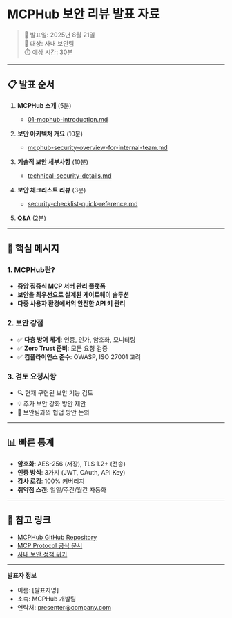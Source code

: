 # MCPHub 보안 리뷰 발표 자료

> 📅 발표일: 2025년 8월 21일  
> 👥 대상: 사내 보안팀  
> ⏱️ 예상 시간: 30분

---

## 📋 발표 순서

1. **MCPHub 소개** (5분)
   - [01-mcphub-introduction.md](./01-mcphub-introduction.md)

2. **보안 아키텍처 개요** (10분)
   - [mcphub-security-overview-for-internal-team.md](./mcphub-security-overview-for-internal-team.md)

3. **기술적 보안 세부사항** (10분)
   - [technical-security-details.md](./technical-security-details.md)

4. **보안 체크리스트 리뷰** (3분)
   - [security-checklist-quick-reference.md](./security-checklist-quick-reference.md)

5. **Q&A** (2분)

---

## 🎯 핵심 메시지

### 1. MCPHub란?
- **중앙 집중식 MCP 서버 관리 플랫폼**
- **보안을 최우선으로 설계된 게이트웨이 솔루션**
- **다중 사용자 환경에서의 안전한 API 키 관리**

### 2. 보안 강점
- ✅ **다층 방어 체계**: 인증, 인가, 암호화, 모니터링
- ✅ **Zero Trust 준비**: 모든 요청 검증
- ✅ **컴플라이언스 준수**: OWASP, ISO 27001 고려

### 3. 검토 요청사항
- 🔍 현재 구현된 보안 기능 검토
- 💡 추가 보안 강화 방안 제안
- 🤝 보안팀과의 협업 방안 논의

---

## 📊 빠른 통계

- **암호화**: AES-256 (저장), TLS 1.2+ (전송)
- **인증 방식**: 3가지 (JWT, OAuth, API Key)
- **감사 로깅**: 100% 커버리지
- **취약점 스캔**: 일일/주간/월간 자동화

---

## 🔗 참고 링크

- [MCPHub GitHub Repository](https://github.com/kt-monitoring-poc/mcphub)
- [MCP Protocol 공식 문서](https://modelcontextprotocol.io/)
- [사내 보안 정책 위키](https://wiki.company.com/security)

---

**발표자 정보**
- 이름: [발표자명]
- 소속: MCPHub 개발팀
- 연락처: presenter@company.com
